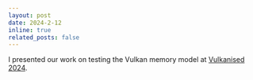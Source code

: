```yaml
---
layout: post
date: 2024-2-12
inline: true
related_posts: false
---
```


I presented our work on testing the Vulkan memory model at [Vulkanised 2024](https://vulkan.org/events/vulkanised-2024).